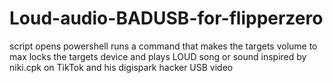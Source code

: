 # Loud-audio-BADUSB-for-flipperzero
 script opens powershell runs a command that makes the targets volume to max locks the targets device and plays LOUD song or sound
 inspired by niki.cpk on TikTok and his digispark hacker USB video
